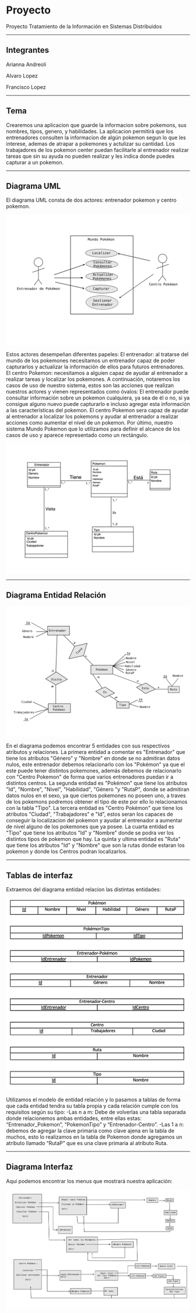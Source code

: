 # Proyecto
Proyecto Tratamiento de la Información en Sistemas Distribuidos

---
## Integrantes 
Arianna Andreoli

Alvaro Lopez 

Francisco Lopez 


---
## Tema
Crearemos una aplicacion que guarde la informacion sobre pokemons, sus nombres, tipos, genero, y habilidades. La aplicacion permitirá que los entrenadores consulten la informacion de algún pokemon segun lo que les interese, ademas de atrapar a pokemones y actulizar su cantidad. Los trabajadores de los pokemon center puedan facilitarle al entrenador realizar tareas que sin su ayuda no pueden realizar y les indica donde puedes capturar a un pokemon.  

---
## Diagrama UML 

  El diagrama UML consta de dos actores: entrenador pokemon y centro pokemon.

![UML](https://github.com/ariannandreoli/Proyecto/blob/main/fotos/UML.jpg)

Estos actores desempeñan diferentes papeles:
El entrenador: al tratarse del mundo de los pokemones necesitamos un entrenador capaz de poder capturarlos y actualizar la información de ellos para futuros entrenadores. 
El centro Pokemon: necesitamos a alguien capaz de ayudar al entrenador a realizar tareas y localizar los pokemones.
A continuación, notaremos los casos de uso de nuestro sistema, estos son las acciones que realizan nuestros actores y vienen representados como óvalos:
El entrenador puede consultar información sobre un pokemon cualquiera, ya sea de él o no, si ya consigue alguno nuevo puede capturarlo e incluso agregar esta información a las características del pokemon. 
El centro Pokemon sera capaz de ayudar al entrenador a localizar los pokemons y ayudar al entrenador a realizar acciones como aumentar el nivel de un pokemon. 
Por último, nuestro sistema Mundo Pokemon que lo utilizamos para definir el alcance de los casos de uso y aparece representado como un rectángulo.

![UML](https://github.com/ariannandreoli/Proyecto/blob/main/fotos/DiagraClase.jpg)


---
## Diagrama Entidad Relación

![ER](https://github.com/ariannandreoli/Proyecto/blob/main/fotos/ER.jpg)

En el diagrama podemos encontrar 5 entidades con sus respectivos atributos y relaciones.
La primera entidad a comentar es "Entrenador" que tiene los atributos "Género" y "Nombre" en donde se no admitiran datos nulos, este entrenador debemos relacionarlo con los "Pokémon" ya que el este puede tener distintos pokemones, además debemos de relacionarlo con "Centro Pokemon" de forma que varios entrenadores puedan ir a distintos centros. 
La segunda entidad es "Pokémon" que tiene los atributos "Id", "Nombre", "Nivel", "Habilidad", "Género "y "RutaP", donde se admitiran datos nulos en el sexo, ya que ciertos pokemones no poseen uno, a traves de los pokemons podremos obtener el tipo de este por ello lo relacionamos con la tabla "Tipo".
La tercera entidad es "Centro Pokémon" que tiene los atributos "Ciudad", "Trabajadores" e "Id", estos seran los capaces de conseguir la localizacion del pokemon y ayudar al entrenador a aumentar de nivel alguno de los pokemones que ya posee. 
La cuarta entidad es "Tipo" que tiene los atributos "Id" y "Nombre" donde se podra ver los distintos tipos de pokemon que hay. 
La quinta y ultima entidad es "Ruta" que tiene los atributos "Id" y "Nombre" que son la rutas donde estaran los pokemon y donde los Centros podran localizarlos. 


---
## Tablas de interfaz

Extraemos del diagrama entidad relacion las distintas entidades:

![T_ER](https://github.com/ariannandreoli/Proyecto/blob/main/fotos/T_ER.jpg)


Utilizamos el modelo de entidad relación y lo pasamos a tablas de forma que cada entidad tendra su tabla propia y cada relación cumple con los requisitos según su tipo:
-Las n a m: Debe de volverlas una tabla separada donde relacionemos ambas entidades, entre ellas estas: “Entrenador_Pokemon”, “PokemonTipo” y “Entrenador-Centro”. 
-Las 1 a n: debemos de agregar la clave primaria como clave ajena en la tabla de muchos, esto lo realizamos en la tabla de Pokemon donde agregamos un atributo llamado “RutaP” que es una clave primaria al atributo Ruta. 

---
## Diagrama Interfaz

Aquí podemos encontrar los menus que mostrará nuestra aplicación: 

![DiagramaInterfaz](https://github.com/ariannandreoli/Proyecto/blob/main/fotos/DiagramaInterfaz.jpg)






